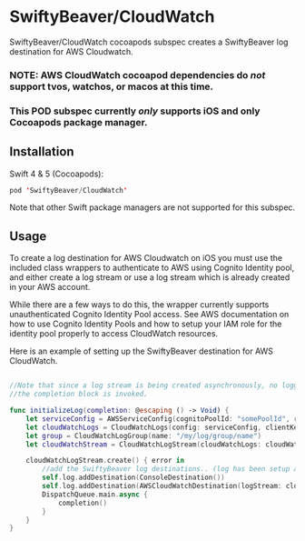 # SwiftyBeaver/CloudWatch

SwiftyBeaver/CloudWatch cocoapods subspec creates a SwiftyBeaver log destination for AWS Cloudwatch.

### NOTE: AWS CloudWatch cocoapod dependencies do *not* support tvos, watchos, or macos at this time.
### This POD subspec currently *only* supports iOS and only Cocoapods package manager.

## Installation

Swift 4 & 5 (Cocoapods):
``` Swift
pod 'SwiftyBeaver/CloudWatch'
```

Note that other Swift package managers are not supported for this subspec.

## Usage

To create a log destination for AWS Cloudwatch on iOS you must use the included class wrappers to authenticate to AWS using  Cognito Identity pool, and either create a log stream or use a log stream which is already created in your AWS account.

While there are a few ways to do this, the wrapper currently supports unauthenticated Cognito Identity Pool access.  See AWS documentation on how to use Cognito Identity Pools and how to setup your IAM role for the identity pool properly to access CloudWatch resources.

Here is an example of setting up the SwiftyBeaver destination for AWS CloudWatch.

``` Swift

//Note that since a log stream is being created asynchronously, no logging should occur in the app until
//the completion block is invoked.

func initializeLog(completion: @escaping () -> Void) {
    let serviceConfig = AWSServiceConfig(cognitoPoolId: "somePoolId", regionType: .USWest1).create()
    let cloudWatchLogs = CloudWatchLogs(config: serviceConfig, clientKey: "someClientKey").initialize()
    let group = CloudWatchLogGroup(name: "/my/log/group/name")
    let cloudWatchStream = CloudWatchLogStream(cloudWatchLogs: cloudWatchLogs, group: cloudWatchLogGroup, name: "/my/Log/stream/name")

    cloudWatchLogStream.create() { error in
        //add the SwiftyBeaver log destinations.. (log has been setup as in the SwiftyBeaver docs)
        self.log.addDestination(ConsoleDestination())
        self.log.addDestination(AWSCloudWatchDestination(logStream: cloudWatchLogStream))
        DispatchQueue.main.async {
            completion()
        }
    }
}

```


